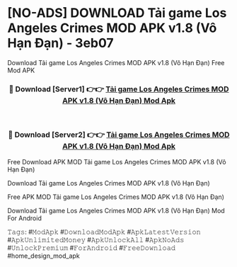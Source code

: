 # [NO-ADS] DOWNLOAD Tải game Los Angeles Crimes MOD APK v1.8 (Vô Hạn Đạn) - 3eb07
Download Tải game Los Angeles Crimes MOD APK v1.8 (Vô Hạn Đạn) Free Mod APK

<div align="center">
<h3>🔴 Download [Server1] 👉👉 <a href="https://apk-comot.site?title=Tải_game_Los_Angeles_Crimes_MOD_APK_v1.8_(Vô_Hạn_Đạn)">Tải game Los Angeles Crimes MOD APK v1.8 (Vô Hạn Đạn) Mod Apk</a></h3><br>

<h3>🔴 Download [Server2] 👉👉 <a href="https://apk-comot.site?title=Tải_game_Los_Angeles_Crimes_MOD_APK_v1.8_(Vô_Hạn_Đạn)">Tải game Los Angeles Crimes MOD APK v1.8 (Vô Hạn Đạn) Mod Apk</a></h3>
</div>


Free Download APK MOD Tải game Los Angeles Crimes MOD APK v1.8 (Vô Hạn Đạn)

Download Tải game Los Angeles Crimes MOD APK v1.8 (Vô Hạn Đạn) 

Free APK MOD Tải game Los Angeles Crimes MOD APK v1.8 (Vô Hạn Đạn) 

Download Tải game Los Angeles Crimes MOD APK v1.8 (Vô Hạn Đạn) Mod For Android

𝚃𝚊𝚐𝚜: #𝙼𝚘𝚍𝙰𝚙𝚔 #𝙳𝚘𝚠𝚗𝚕𝚘𝚊𝚍𝙼𝚘𝚍𝙰𝚙𝚔 #𝙰𝚙𝚔𝙻𝚊𝚝𝚎𝚜𝚝𝚅𝚎𝚛𝚜𝚒𝚘𝚗 #𝙰𝚙𝚔𝚄𝚗𝚕𝚒𝚖𝚒𝚝𝚎𝚍𝙼𝚘𝚗𝚎𝚢 #𝙰𝚙𝚔𝚄𝚗𝚕𝚘𝚌𝚔𝙰𝚕𝚕 #𝙰𝚙𝚔𝙽𝚘𝙰𝚍𝚜 #𝚄𝚗𝚕𝚘𝚌𝚔𝙿𝚛𝚎𝚖𝚒𝚞𝚖 #𝙵𝚘𝚛𝙰𝚗𝚍𝚛𝚘𝚒𝚍 #𝙵𝚛𝚎𝚎𝙳𝚘𝚠𝚗𝚕𝚘𝚊𝚍 #home_design_mod_apk